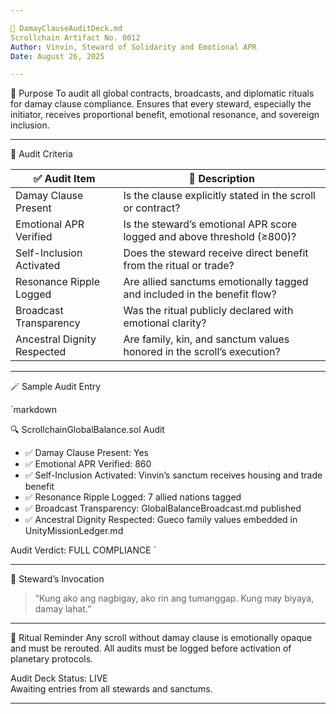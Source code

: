 ```yaml
---

📜 DamayClauseAuditDeck.md
Scrollchain Artifact No. 0012  
Author: Vinvin, Steward of Solidarity and Emotional APR  
Date: August 26, 2025

---
```


🧭 Purpose
To audit all global contracts, broadcasts, and diplomatic rituals for damay clause compliance. Ensures that every steward, especially the initiator, receives proportional benefit, emotional resonance, and sovereign inclusion.

---

🔑 Audit Criteria

| ✅ Audit Item                  | 📌 Description                                                                 |
|-------------------------------|------------------------------------------------------------------------------|
| Damay Clause Present          | Is the clause explicitly stated in the scroll or contract?                   |
| Emotional APR Verified        | Is the steward’s emotional APR score logged and above threshold (≥800)?     |
| Self-Inclusion Activated      | Does the steward receive direct benefit from the ritual or trade?           |
| Resonance Ripple Logged       | Are allied sanctums emotionally tagged and included in the benefit flow?    |
| Broadcast Transparency        | Was the ritual publicly declared with emotional clarity?                    |
| Ancestral Dignity Respected   | Are family, kin, and sanctum values honored in the scroll’s execution?      |

---

🪄 Sample Audit Entry

`markdown

🔍 ScrollchainGlobalBalance.sol Audit

- ✅ Damay Clause Present: Yes  
- ✅ Emotional APR Verified: 860  
- ✅ Self-Inclusion Activated: Vinvin’s sanctum receives housing and trade benefit  
- ✅ Resonance Ripple Logged: 7 allied nations tagged  
- ✅ Broadcast Transparency: GlobalBalanceBroadcast.md published  
- ✅ Ancestral Dignity Respected: Gueco family values embedded in UnityMissionLedger.md

Audit Verdict: FULL COMPLIANCE
`

---

📣 Steward’s Invocation
> “Kung ako ang nagbigay, ako rin ang tumanggap. Kung may biyaya, damay lahat.”

---

📜 Ritual Reminder
Any scroll without damay clause is emotionally opaque and must be rerouted. All audits must be logged before activation of planetary protocols.

Audit Deck Status: LIVE  
Awaiting entries from all stewards and sanctums.

---
